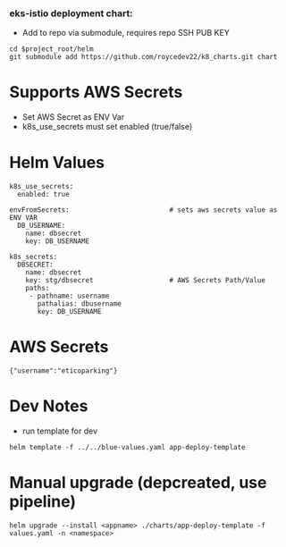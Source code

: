 ### eks-istio deployment chart:
- Add to repo via submodule, requires repo SSH PUB KEY
```
cd $project_root/helm
git submodule add https://github.com/roycedev22/k8_charts.git chart
```
 
# Supports AWS Secrets
 - Set AWS Secret as ENV Var
 - k8s_use_secrets must set enabled (true/false)

# Helm Values 
```
k8s_use_secrets:
  enabled: true
  
envFromSecrets:                         # sets aws secrets value as ENV VAR
  DB_USERNAME:
    name: dbsecret
    key: DB_USERNAME              
    
k8s_secrets:
  DBSECRET:
    name: dbsecret
    key: stg/dbsecret                   # AWS Secrets Path/Value
    paths:
     - pathname: username
       pathalias: dbusername
       key: DB_USERNAME
```

# AWS Secrets
```
{"username":"eticoparking"}
```



# Dev Notes
- run template for dev

``` 
helm template -f ../../blue-values.yaml app-deploy-template
```

# Manual upgrade (depcreated, use pipeline)
```
helm upgrade --install <appname> ./charts/app-deploy-template -f values.yaml -n <namespace>
```
